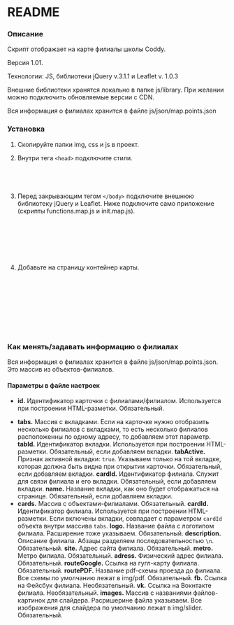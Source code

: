 # README #

### Описание ###

Скрипт отображает на карте филиалы школы Coddy.

Версия 1.01.

Технологии: JS, библиотеки jQuery v.3.1.1 и Leaflet v. 1.0.3

Внешние библиотеки хранятся локально в папке js/library. При желании можно подключить обновляемые версии с CDN.

Вся информация о филиалах хранится в файле js/json/map.points.json

### Установка ###

1. Скопируйте папки img, css и js в проект.

2. Внутри тега `<head>` подключите стили.
<code>
<link rel="stylesheet" type="text/css" href="css/style.css">
<link rel="stylesheet" type="text/css" href="css/ui/layout/section.css">
</code>

3. Перед закрывающим тегом `</body>` подключите внешнюю библиотеку jQuery и Leaflet. Ниже подключите само приложение (скрипты functions.map.js и init.map.js).
<code>
<script type="text/javascript" src="js/library/jquery/jquery.3.1.1.js"></script>
<script type="text/javascript" src="js/library/lealfet/leaflet.1.0.3.js"></script>
<link rel="stylesheet" type="text/css" href="js/library/lealfet/leaflet.1.0.3.css">
<script type="text/javascript" src="js/functions.map.js"></script>
<script type="text/javascript" src="js/init.map.js"></script>
</code>

4. Добавьте на страницу контейнер карты.
<code>
    <div class="section map">
        <div class="inner" id="map">
        </div>
    </div>
</code>

### Как менять/задавать информацию о филиалах ###

Вся информация о филиалах хранится в файле js/json/map.points.json. Это массив из объектов-филиалов.

#### Параметры в файле настроек ####

* __id.__ Идентификатор карточки с филиалами/филиалом. Используется при построении HTML-разметки. Обязательный.
+ __tabs.__ Массив с вкладками. Если на карточке нужно отобразить несколько филиалов с вкладками, то есть несколько филиалов расположенны по одному адресу, то добавляем этот параметр.
	__tabId.__ Идентификатор вкладки. Используется при построении HTML-разметки. Обязательный, если добавляем вкладки.
	__tabActive.__ Признак активной вкладки: `true`. Указываем только на той вкладке, которая должна быть видна при открытии карточки. Обязательный, если добавляем вкладки.
	__cardId.__ Идентификатор филиала. Служит для связи филиала и его вкладки. Обязательный, если добавляем вкладки.
	__name.__ Название вкладки, как оно будет отображаться на странице. Обязательный, если добавляем вкладки.
+ __cards.__ Массив с объектами-филиалами. Обязательный.
	__cardId.__ Идентификатор филиала. Используется при построении HTML-разметки. Если включены вкладки, совпадает с параметром `cardId` объекта внутри массива `tabs`.
	__logo.__ Название файла с логотипом филиала. Расширение тоже указываем. Обязательный.
	__description.__ Описание филиала. Абзацы разделяем последовательностью `\n`. Обязательный.
	__site.__ Адрес сайта филиала. Обязательный.
	__metro.__ Метро филиала. Обязательный.
	__adress.__ Физический адрес филиала. Обязательный.
	__routeGoogle.__ Ссылка на гугл-карту филиала. Обязательный.
	__routePDF.__ Название pdf-схемы проезда до филиала. Все схемы по умолчанию лежат в img/pdf. Обязательный.
	__fb.__ Ссылка на Фейсбук филиала. Необязательный.
	__vk.__ Ссылка на Вокнтакте филиала. Необязательный.
	__images.__ Массив с названиями файлов-картинок для слайдера. Расришерине файла указываем. Все изображения для слайдера по умолчанию лежат в img/slider. Обязательный.